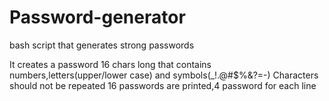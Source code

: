 # Password-generator
bash script that generates strong passwords

It creates a password 16 chars long that contains numbers,letters(upper/lower case) and symbols(_!.@#$%&?=-)
Characters should not be repeated
16 passwords are printed,4 password for each line
